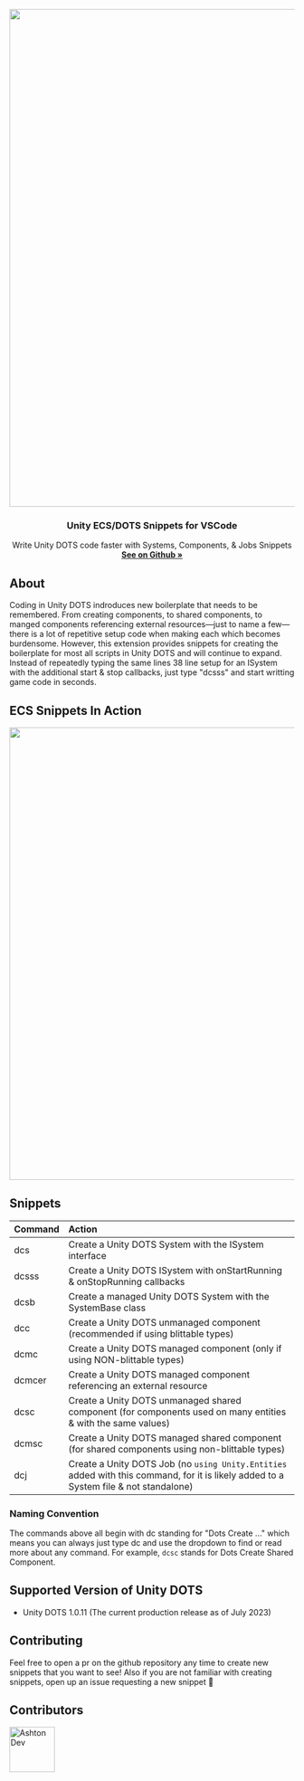 <p align="center">
<img width="880" src="https://github.com/ashtonland/unity-ecs-snippets/assets/65512990/944e48ba-dcfb-4786-9a86-af2e937c5d3c" />
</p>

<div align="center">
	<h3 align="center">Unity ECS/DOTS Snippets for VSCode</h3>
	<p align="center">
    Write Unity DOTS code faster with Systems, Components, & Jobs Snippets
    <br />
    <a href="https://github.com/ashtonland/unity-ecs-snippets"><strong>See on Github »</strong></a>
   	<br />
  </p>
</div>

## About
Coding in Unity DOTS indroduces new boilerplate that needs to be remembered. From creating components, to shared components, to manged components referencing external resources—just to name a few—there is a lot of repetitive setup code when making each which becomes burdensome. However, this extension provides snippets for creating the boilerplate for most all scripts in Unity DOTS and will continue to expand. Instead of repeatedly typing the same lines 38 line setup for an ISystem with the additional start & stop callbacks, just type "dcsss" and start writting game code in seconds.

## ECS Snippets In Action
<p align="center">
<img width="800" src="https://github.com/ashtonland/unity-ecs-snippets/assets/65512990/664a39c7-59d1-425a-a48b-9f89a82b3f5d" />
</p>

## Snippets
| Command             |      Action      |
| :------------------- | :------------------- |
| dcs       |      Create a Unity DOTS System with the ISystem interface       |
| dcsss |     Create a Unity DOTS ISystem with onStartRunning & onStopRunning callbacks      |
| dcsb |     Create a managed Unity DOTS System with the SystemBase class      |
| dcc |     Create a Unity DOTS unmanaged component (recommended if using blittable types)      |
| dcmc |     Create a Unity DOTS managed component (only if using NON-blittable types)      |
| dcmcer |     Create a Unity DOTS managed component referencing an external resource      |
| dcsc |     Create a Unity DOTS unmanaged shared component (for components used on many entities & with the same values)      |
| dcmsc |     Create a Unity DOTS managed shared component (for shared components using non-blittable types)      |
| dcj |     Create a Unity DOTS Job (no `using Unity.Entities` added with this command, for it is likely added to a System file & not standalone)      |

### Naming Convention
The commands above all begin with dc standing for "Dots Create ..." which means you can always just type dc and use the dropdown to find or read more about any command. For example, `dcsc` stands for Dots Create Shared Component.

## Supported Version of Unity DOTS
- Unity DOTS 1.0.11 (The current production release as of July 2023)

## Contributing
Feel free to open a pr on the github repository any time to create new snippets that you want to see! Also if you are not familiar with creating snippets, open up an issue requesting a new snippet 🤝

## Contributors
<a href="https://github.com/ashtonland">
  <img alt="Ashton Dev" src="https://avatars.githubusercontent.com/u/65512990?v=4" width="80" />
</a> 


